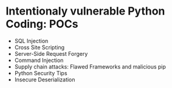 
# Intentionaly vulnerable Python Coding: POCs

- SQL Injection
- Cross Site Scripting
- Server-Side Request Forgery 
- Command Injection
- Supply chain attacks: Flawed Frameworks and malicious pip
- Python Security Tips
- Insecure Deserialization



 
